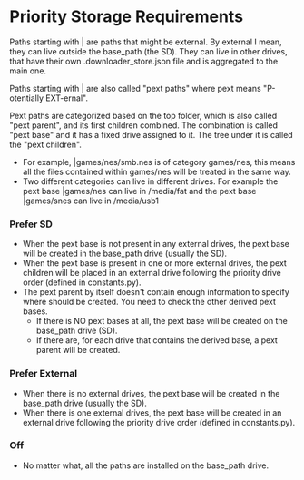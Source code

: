 # Priority Storage Requirements

Paths starting with | are paths that might be external. By external I mean, they can live outside the base_path (the SD). They can live in other drives, that have their own .downloader_store.json file and is aggregated to the main one.

Paths starting with | are also called "pext paths" where pext means "P-otentially EXT-ernal".

Pext paths are categorized based on the top folder, which is also called "pext parent", and its first children combined.
The combination is called "pext base" and it has a fixed drive assigned to it. The tree under it is called the "pext children".

  - For example, |games/nes/smb.nes is of category games/nes, this means all the files contained within games/nes will be treated in the same way.
  - Two different categories can live in different drives. For example the pext base |games/nes can live in /media/fat and the pext base |games/snes can live in /media/usb1

### Prefer SD

- When the pext base is not present in any external drives, the pext base will be created in the base_path drive (usually the SD).
- When the pext base is present in one or more external drives, the pext children will be placed in an external drive following the priority drive order (defined in constants.py).
- The pext parent by itself doesn't contain enough information to specify where should be created. You need to check the other derived pext bases.
  - If there is NO pext bases at all, the pext base will be created on the base_path drive (SD).
  - If there are, for each drive that contains the derived base, a pext parent will be created.

### Prefer External

- When there is no external drives, the pext base will be created in the base_path drive (usually the SD).
- When there is one external drives, the pext base will be created in an external drive following the priority drive order (defined in constants.py).

### Off

- No matter what, all the paths are installed on the base_path drive.
